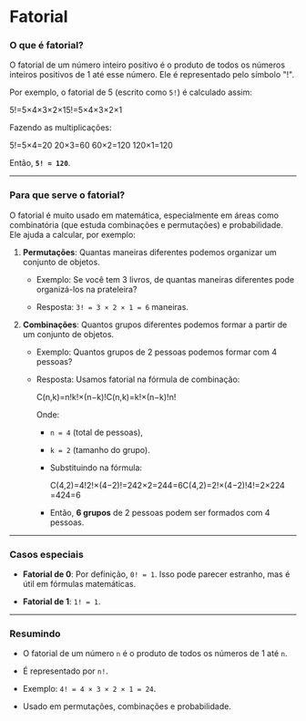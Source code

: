 
# Fatorial

### O que é fatorial?

O fatorial de um número inteiro positivo é o produto de todos os números inteiros positivos de 1 até esse número. Ele é representado pelo símbolo "!".

Por exemplo, o fatorial de 5 (escrito como `5!`) é calculado assim:

5!=5×4×3×2×15!=5×4×3×2×1

Fazendo as multiplicações:

5!=5×4=20
20×3=60
60×2=120
120×1=120

Então, **`5! = 120`**.

---

### Para que serve o fatorial?

O fatorial é muito usado em matemática, especialmente em áreas como combinatória (que estuda combinações e permutações) e probabilidade. Ele ajuda a calcular, por exemplo:

1. **Permutações**: Quantas maneiras diferentes podemos organizar um conjunto de objetos.
    
    - Exemplo: Se você tem 3 livros, de quantas maneiras diferentes pode organizá-los na prateleira?
        
    - Resposta: `3! = 3 × 2 × 1 = 6` maneiras.
        
2. **Combinações**: Quantos grupos diferentes podemos formar a partir de um conjunto de objetos.
    
    - Exemplo: Quantos grupos de 2 pessoas podemos formar com 4 pessoas?
        
    - Resposta: Usamos fatorial na fórmula de combinação:
        
        C(n,k)=n!k!×(n−k)!C(n,k)=k!×(n−k)!n!​
        
        Onde:
        
        - `n = 4` (total de pessoas),
            
        - `k = 2` (tamanho do grupo).
            
        - Substituindo na fórmula:
            
            C(4,2)=4!2!×(4−2)!=242×2=244=6C(4,2)=2!×(4−2)!4!​=2×224​=424​=6
        - Então, **6 grupos** de 2 pessoas podem ser formados com 4 pessoas.
            

---

### Casos especiais

- **Fatorial de 0**: Por definição, `0! = 1`. Isso pode parecer estranho, mas é útil em fórmulas matemáticas.
    
- **Fatorial de 1**: `1! = 1`.
    

---

### Resumindo

- O fatorial de um número `n` é o produto de todos os números de 1 até `n`.
    
- É representado por `n!`.
    
- Exemplo: `4! = 4 × 3 × 2 × 1 = 24`.
    
- Usado em permutações, combinações e probabilidade.